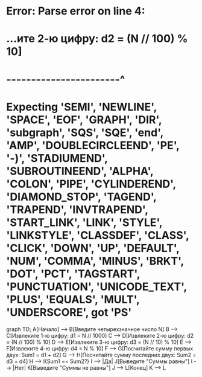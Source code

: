 # Error: Parse error on line 4:
# ...ите 2-ю цифру: d2 = (N // 100) % 10]   
# -----------------------^
# Expecting 'SEMI', 'NEWLINE', 'SPACE', 'EOF', 'GRAPH', 'DIR', 'subgraph', 'SQS', 'SQE', 'end', 'AMP', 'DOUBLECIRCLEEND', 'PE', '-)', 'STADIUMEND', 'SUBROUTINEEND', 'ALPHA', 'COLON', 'PIPE', 'CYLINDEREND', 'DIAMOND_STOP', 'TAGEND', 'TRAPEND', 'INVTRAPEND', 'START_LINK', 'LINK', 'STYLE', 'LINKSTYLE', 'CLASSDEF', 'CLASS', 'CLICK', 'DOWN', 'UP', 'DEFAULT', 'NUM', 'COMMA', 'MINUS', 'BRKT', 'DOT', 'PCT', 'TAGSTART', 'PUNCTUATION', 'UNICODE_TEXT', 'PLUS', 'EQUALS', 'MULT', 'UNDERSCORE', got 'PS'
graph TD;
    A[Начало] --> B[Введите четырехзначное число N]
    B --> C[Извлеките 1-ю цифру: d1 = N // 1000]
    C --> D[Извлеките 2-ю цифру: d2 = (N // 100) % 10]
    D --> E[Извлеките 3-ю цифру: d3 = (N // 10) % 10]
    E --> F[Извлеките 4-ю цифру: d4 = N % 10]
    F --> G[Посчитайте сумму первых двух: Sum1 = d1 + d2]
    G --> H[Посчитайте сумму последних двух: Sum2 = d3 + d4]
    H --> I{Sum1 == Sum2?}
    I --> |Да| J[Выведите "Суммы равны"]
    I --> |Нет| K[Выведите "Суммы не равны"]
    J --> L[Конец]
    K --> L
